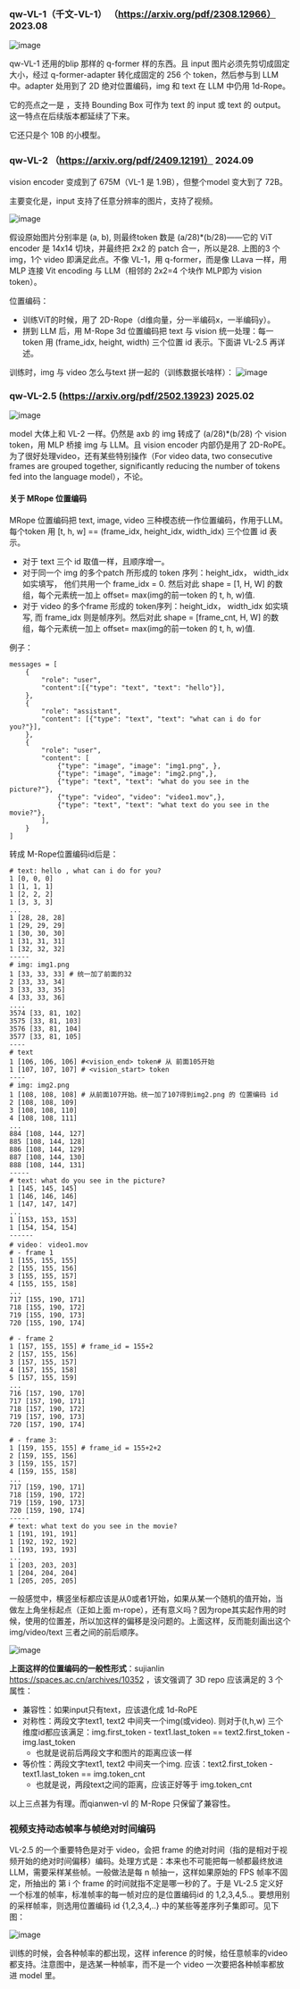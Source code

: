 ### qw-VL-1（千文-VL-1） （https://arxiv.org/pdf/2308.12966） 2023.08

![image](https://github.com/user-attachments/assets/4121756e-32dc-4a28-ae66-a2215849bba9)

qw-VL-1 还用的blip 那样的 q-former 样的东西。且 input 图片必须先剪切成固定大小，经过 q-former-adapter 转化成固定的 256 个 token，然后参与到 LLM 中。adapter 处用到了 2D 绝对位置编码，img 和 text 在 LLM 中仍用 1d-Rope。

它的亮点之一是 ，支持 Bounding Box 可作为 text 的 input 或 text 的 output。这一特点在后续版本都延续了下来。

它还只是个 10B 的小模型。

### qw-VL-2 （https://arxiv.org/pdf/2409.12191） 2024.09

vision encoder 变成到了 675M（VL-1 是 1.9B），但整个model 变大到了 72B。

主要变化是，input 支持了任意分辨率的图片，支持了视频。

![image](https://github.com/user-attachments/assets/ee01c926-fd4b-4dfc-9697-13bd171c7e00)

假设原始图片分别率是 (a, b), 则最终token 数是 (a/28)*(b/28)——它的 ViT encoder 是 14x14 切块，并最终把 2x2 的 patch 合一，所以是28. 上图的3 个 img，1个 video 即满足此点。不像 VL-1，用  q-former，而是像 LLava 一样，用 MLP 连接 Vit encoding 与 LLM（相邻的 2x2=4 个块作 MLP即为 vision token）。

位置编码：
- 训练ViT的时候，用了 2D-Rope（d维向量，分一半编码x，一半编码y）。
- 拼到 LLM 后，用 M-Rope 3d 位置编码把 text 与 vision 统一处理：每一token  用 (frame_idx, height, width) 三个位置 id 表示。下面讲 VL-2.5 再详述。


训练时，img 与 video 怎么与text 拼一起的（训练数据长啥样）：
![image](https://github.com/user-attachments/assets/793ce02d-e1d6-4133-a2e2-9574333a19b9)

### qw-VL-2.5 (https://arxiv.org/pdf/2502.13923) 2025.02

![image](https://github.com/user-attachments/assets/73dc5f83-1976-42b0-b7e7-6d9a07657cc9)

model 大体上和 VL-2 一样。仍然是 axb 的 img 转成了 (a/28)*(b/28) 个 vision token，用 MLP 桥接 img 与 LLM。且 vision encoder 内部仍是用了 2D-RoPE。为了很好处理video，还有某些特别操作（For video data, two consecutive frames are grouped together, significantly reducing the number of tokens fed into the language model），不论。

#### 关于 MRope 位置编码

MRope 位置编码把 text, image, video 三种模态统一作位置编码，作用于LLM。每个token 用 [t, h, w] == (frame_idx, height_idx, width_idx) 三个位置 id 表示。
- 对于 text 三个 id 取值一样，且顺序增一。
- 对于同一个 img 的多个patch 所形成的 token 序列：height_idx， width_idx 如实填写， 他们共用一个 frame_idx = 0. 然后对此 shape = [1, H, W] 的数组，每个元素统一加上 offset= max(img的前一token 的 t, h, w)值.
- 对于 video 的多个frame 形成的 token序列：height_idx， width_idx 如实填写, 而 frame_idx 则是帧序列。然后对此 shape = [frame_cnt, H, W] 的数组，每个元素统一加上 offset= max(img的前一token 的 t, h, w)值.

例子：
```
messages = [
    {
        "role": "user",
        "content":[{"type": "text", "text": "hello"}],
    },
    {
        "role": "assistant",
        "content": [{"type": "text", "text": "what can i do for you?"}],
    },
    {
        "role": "user",
        "content": [
            {"type": "image", "image": "img1.png", },
            {"type": "image", "image": "img2.png",},
            {"type": "text", "text": "what do you see in the picture?"},
            {"type": "video", "video": "video1.mov",},
            {"type": "text", "text": "what text do you see in the movie?"},
        ],
    }
]
```

转成 M-Rope位置编码id后是：

```
# text: hello , what can i do for you?
1 [0, 0, 0]
1 [1, 1, 1]
1 [2, 2, 2]
1 [3, 3, 3]
...
1 [28, 28, 28]
1 [29, 29, 29]
1 [30, 30, 30]
1 [31, 31, 31]
1 [32, 32, 32]
-----
# img: img1.png
1 [33, 33, 33] # 统一加了前面的32
2 [33, 33, 34]
3 [33, 33, 35]
4 [33, 33, 36]
....
3574 [33, 81, 102]
3575 [33, 81, 103]
3576 [33, 81, 104]
3577 [33, 81, 105]
----
# text
1 [106, 106, 106] #<vision_end> token# 从 前面105开始
1 [107, 107, 107] # <vision_start> token 
----
# img: img2.png
1 [108, 108, 108] # 从前面107开始。统一加了107得到img2.png 的 位置编码 id
2 [108, 108, 109]
3 [108, 108, 110]
4 [108, 108, 111]
...
884 [108, 144, 127]
885 [108, 144, 128]
886 [108, 144, 129]
887 [108, 144, 130]
888 [108, 144, 131]
-----
# text: what do you see in the picture?
1 [145, 145, 145]
1 [146, 146, 146]
1 [147, 147, 147]
...
1 [153, 153, 153]
1 [154, 154, 154]
------
# video： video1.mov
# - frame 1
1 [155, 155, 155]
2 [155, 155, 156]
3 [155, 155, 157]
4 [155, 155, 158]
...
717 [155, 190, 171]
718 [155, 190, 172]
719 [155, 190, 173]
720 [155, 190, 174]

# - frame 2
1 [157, 155, 155] # frame_id = 155+2
2 [157, 155, 156]
3 [157, 155, 157]
4 [157, 155, 158]
5 [157, 155, 159]
...
716 [157, 190, 170]
717 [157, 190, 171]
718 [157, 190, 172]
719 [157, 190, 173]
720 [157, 190, 174]

# - frame 3: 
1 [159, 155, 155] # frame_id = 155+2+2
2 [159, 155, 156]
3 [159, 155, 157]
4 [159, 155, 158]
...
717 [159, 190, 171]
718 [159, 190, 172]
719 [159, 190, 173]
720 [159, 190, 174]
-----
# text: what text do you see in the movie?
1 [191, 191, 191]
1 [192, 192, 192]
1 [193, 193, 193]
...
1 [203, 203, 203]
1 [204, 204, 204]
1 [205, 205, 205]
```

一般感觉中，横竖坐标都应该是从0或者1开始，如果从某一个随机的值开始，当做左上角坐标起点（正如上面 m-rope），还有意义吗？因为rope其实起作用的时候，使用的位置差，所以加这样的偏移是没问题的。上面这样，反而能刻画出这个img/video/text 三者之间的前后顺序。

![image](https://github.com/user-attachments/assets/6bedc332-b487-42ec-bd5b-55e36e2c97e0)

**上面这样的位置编码的一般性形式**：sujianlin https://spaces.ac.cn/archives/10352 ，该文强调了 3D repo 应该满足的 3 个属性：
- 兼容性：如果input只有text，应该退化成 1d-RoPE
- 对称性：两段文字text1, text2 中间夹一个img(或video). 则对于(t,h,w) 三个维度id都应该满足：img.first_token - text1.last_token == text2.first_token - img.last_token
  - 也就是说前后两段文字和图片的距离应该一样
- 等价性：两段文字text1, text2 中间夹一个img. 应该：text2.first_token - text1.last_token == img.token_cnt
  - 也就是说，两段text之间的距离，应该正好等于 img.token_cnt

以上三点甚为有理。而qianwen-vl 的 M-Rope 只保留了兼容性。

### 视频支持动态帧率与帧绝对时间编码

VL-2.5 的一个重要特色是对于 video，会把 frame 的绝对时间（指的是相对于视频开始的绝对时间偏移）编码。处理方式是：本来也不可能把每一帧都最终放进 LLM，需要采样某些帧。一般做法是每 n 帧抽一，这样如果原始的 FPS 帧率不固定，所抽出的 第 i 个 frame 的时间就指不定是哪一秒的了。于是 VL-2.5 定义好一个标准的帧率，标准帧率的每一帧对应的是位置编码id 的 1,2,3,4,5..。要想用别的采样帧率，则选用位置编码 id {1,2,3,4,..} 中的某些等差序列子集即可。见下图：

![image](https://github.com/user-attachments/assets/a7ec35fc-b815-49d6-bb10-3741cc657cf3)

训练的时候，会各种帧率的都出现，这样 inference 的时候，给任意帧率的video 都支持。注意图中，是选某一种帧率，而不是一个 video 一次要把各种帧率都放进 model 里。

